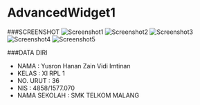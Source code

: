 # AdvancedWidget1

###SCREENSHOT
![Screenshot1](https://github.com/yusronhanan/AdvancedWidget1/blob/master/Screenshot_20160926-233256%5B1%5D.png)
![Screenshot2](https://github.com/yusronhanan/AdvancedWidget1/blob/master/Screenshot_20160926-233252%5B1%5D.png)
![Screenshot3](https://github.com/yusronhanan/AdvancedWidget1/blob/master/Screenshot_20160926-233218%5B1%5D.png)
![Screenshot4](https://github.com/yusronhanan/AdvancedWidget1/blob/master/Screenshot_20160926-233207%5B1%5D.png)
![Screenshot5](https://github.com/yusronhanan/AdvancedWidget1/blob/master/Screenshot_20160926-233157%5B1%5D.png)

###DATA DIRI
- NAMA : Yusron Hanan Zain Vidi Imtinan
- KELAS : XI RPL 1
- NO. URUT : 36
- NIS : 4858/1577.070
- NAMA SEKOLAH : SMK TELKOM MALANG
